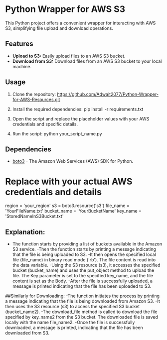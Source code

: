 # Python Wrapper for AWS S3

This Python project offers a convenient wrapper for interacting with AWS S3, simplifying file upload and download operations.

## Features

- **Upload to S3:** Easily upload files to an AWS S3 bucket.
- **Download from S3:** Download files from an AWS S3 bucket to your local machine.

## Usage

1. Clone the repository:
   https://github.com/Adwait2077/Python-Wrapper-for-AWS-Resources.git

2. Install the required dependencies:
   pip install -r requirements.txt

3. Open the script and replace the placeholder values with your AWS credentials and specific details.

4. Run the script:
    python your_script_name.py

## Dependencies

- [boto3](https://github.com/boto/boto3) - The Amazon Web Services (AWS) SDK for Python.

# Replace with your actual AWS credentials and details
region = 'your_region'
s3 = boto3.resource('s3')
file_name = 'YourFileName.txt'
bucket_name = 'YourBucketName'
key_name = 'StoredNameInS3Bucket.txt'

## Explanation:

- The function starts by providing a list of buckets available in the Amazon S3 service.
-Then the function starts by printing a message indicating that the file is being uploaded to S3.
-It then opens the specified local file (file_name) in binary read mode ('rb'). The file content is read into the data variable.
-Using the S3 resource (s3), it accesses the specified bucket (bucket_name) and uses the put_object method to upload the file. The Key parameter is set to the specified key_name, and the file content is set as the Body.
-After the file is successfully uploaded, a message is printed indicating that the file has been uploaded to S3.

##Similarly for Downloading:
-The function initiates the process by printing a message indicating that the file is being downloaded from Amazon S3.
-It then uses the S3 resource (s3) to access the specified S3 bucket (bucket_name2).
-The download_file method is called to download the file specified by key_name2 from the S3 bucket. The downloaded file is saved locally with the name file_name2.
-Once the file is successfully downloaded, a message is printed, indicating that the file has been downloaded from S3.

